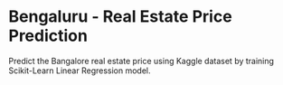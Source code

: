 # Bengaluru - Real Estate Price Prediction
Predict the Bangalore real estate price using Kaggle dataset by training Scikit-Learn Linear Regression model.
